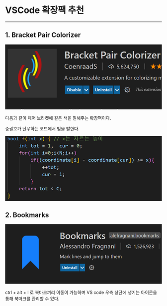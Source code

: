 # VSCode 확장팩 추천
---

## 1. Bracket Pair Colorizer

![브라켓](./img/BracketPair.PNG)

다음과 같이 페어 브라켓에 같은 색을 칠해주는 확장팩이다.

중괄호가 난무하는 코드에서 빛을 발한다.

![예시1](./img/ex1.PNG)

## 2. Bookmarks

![북마크](./img/Bookmark.PNG)

ctrl + alt + l 로 북마크끼리 이동이 가능하며 VS code 우측 상단에 생기는 아이콘을 통해 북마크를 관리할 수 있다.